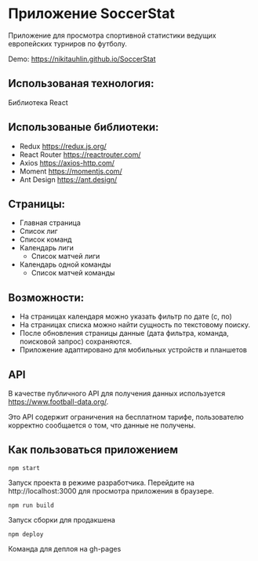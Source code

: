 # Приложение SoccerStat

Приложение для просмотра спортивной статистики ведущих
европейских турниров по футболу.

Demo: https://nikitauhlin.github.io/SoccerStat

## Использованая технология:

Библиотека React

## Использованые библиотеки:

- Redux https://redux.js.org/
- React Router https://reactrouter.com/
- Axios https://axios-http.com/
- Moment https://momentjs.com/
- Ant Design https://ant.design/

## Cтраницы:

- Главная страница
- Список лиг
- Список команд
- Календарь лиги
  - Cписок матчей лиги
- Календарь одной команды
  - Cписок матчей команды

## Возможности:

- На страницах календаря можно указать фильтр по дате (с, по)
- На страницах списка можно найти сущность по текстовому поиску.
- После обновления страницы данные (дата фильтра, команда, поисковой запрос) сохраняются.
- Приложение адаптировано для мобильных устройств и планшетов

## API

В качестве публичного API для получения данных используется https://www.football-data.org/.

Это API содержит ограничения на бесплатном
тарифе, пользователю корректно сообщается о том, что данные не получены.

## Как пользоваться приложением

`npm start`

Запуск проекта в режиме разработчика. Перейдите на http://localhost:3000 для просмотра приложения в браузере.

`npm run build`

Запуск сборки для продакшена

`npm deploy`

Команда для деплоя на gh-pages
